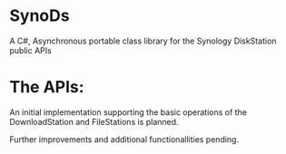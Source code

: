 SynoDs
======

A C#, Asynchronous portable class library for the Synology DiskStation public APIs


The APIs:
=========

An initial implementation supporting the basic operations of the DownloadStation and FileStations is planned. 

Further improvements and additional functionallities pending. 
